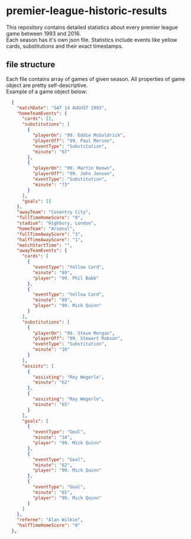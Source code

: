 # premier-league-historic-results  
This repository contains detailed statistics about every premier league game between 1993 and 2016.  
Each season has it's own json file. Statistics include events like yellow cards, substitutions and their exact timestamps.

## file structure
Each file contains array of games of given season. All properties of game object are pretty self-descriptive.  
Example of a game object below:  
```json
  {
    "matchDate": "SAT 14 AUGUST 1993",
    "homeTeamEvents": {
      "cards": [],
      "substitutions": [
        {
          "playerOn": "99. Eddie McGoldrick",
          "playerOff": "99. Paul Merson",
          "eventType": "Substitution",
          "minute": "67"
        },
        {
          "playerOn": "99. Martin Keown",
          "playerOff": "99. John Jensen",
          "eventType": "Substitution",
          "minute": "73"
        }
      ],
      "goals": []
    },
    "awayTeam": "Coventry City",
    "fullTimeHomeScore": "0",
    "stadium": "Highbury, London",
    "homeTeam": "Arsenal",
    "fullTimeAwayScore": "3",
    "halfTimeAwayScore": "1",
    "matchStartTime": "",
    "awayTeamEvents": {
      "cards": [
        {
          "eventType": "Yellow Card",
          "minute": "89",
          "player": "99. Phil Babb"
        },
        {
          "eventType": "Yellow Card",
          "minute": "89",
          "player": "99. Mick Quinn"
        }
      ],
      "substitutions": [
        {
          "playerOn": "99. Steve Morgan",
          "playerOff": "99. Stewart Robson",
          "eventType": "Substitution",
          "minute": "10"
        }
      ],
      "assists": [
        {
          "assisting": "Roy Wegerle",
          "minute": "62"
        },
        {
          "assisting": "Roy Wegerle",
          "minute": "65"
        }
      ],
      "goals": [
        {
          "eventType": "Goal",
          "minute": "34",
          "player": "99. Mick Quinn"
        },
        {
          "eventType": "Goal",
          "minute": "62",
          "player": "99. Mick Quinn"
        },
        {
          "eventType": "Goal",
          "minute": "65",
          "player": "99. Mick Quinn"
        }
      ]
    },
    "referee": "Alan Wilkie",
    "halfTimeHomeScore": "0"
  },
```
